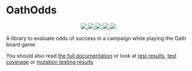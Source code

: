 # OathOdds

<p align="center">
  <a href="https://github.com/akaan/arkham-odds/actions">
    <img src="https://github.com/akaan/oath-odds/workflows/Run%20tests/badge.svg?branch=master">
  </a>
  
  <a href="https://github.com/akaan/arkham-odds/actions">
    <img src="https://github.com/akaan/oath-odds/workflows/Generate%20GitHub%20Pages/badge.svg?branch=master">
  </a>

  <a href="https://github.com/akaan/arkham-odds/actions">
    <img src="https://github.com/akaan/oath-odds/workflows/Publish%20to%20NPM/badge.svg">
  </a>

  <a href="https://github.com/akaan/oath-odds/releases">
    <img src="https://img.shields.io/github/v/release/akaan/oath-odds.svg?logo=github">
  </a>
  
  <a href="https://www.npmjs.com/package/oath-odds">
    <img src="https://img.shields.io/npm/v/oath-odds">
  </a>
</p>

A library to evaluate odds of success in a campaign while playing the Oath board game

You should also read [the full documentation](https://akaan.github.io/oath-odds/)
or look at [test results](https://akaan.github.io/oath-odds/reports/tests/index.html),
[test coverage](https://akaan.github.io/oath-odds/reports/coverage/index.html) or
[mutation testing results](https://akaan.github.io/oath-odds/reports/mutation/index.html)
